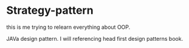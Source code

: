 # Strategy-pattern
this is me trying to relearn everything about OOP.

JAVa design pattern. I will referencing head first design patterns book.
